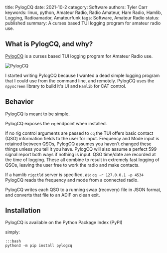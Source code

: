 title: PylogCQ
date: 2021-10-2
category: Software
authors: Tyler Carr
keywords: linux, python, Amateur Radio, Radio Amateur, Ham Radio, Hamlib, Logging, Radioamador, Amateurfunk
tags: Software, Amateur Radio
status: published
summary: A curses based TUI logging program for amateur radio use. 

## What is PylogCQ, and why?
[PylogCQ](https://github.com/tcarwash/pylogcq) is a curses based TUI logging program for Amateur Radio use. 

![PylogCQ]({static}/images/pcq1.png)

I started writing PylogCQ because I wanted a dead simple logging program that I could use from the command line, and remotely. PylogCQ uses the `npyscreen` library to build it's UI and `Hamlib` for CAT control. 

## Behavior

PylogCQ is meant to be simple. 

PylogCQ exposes the `cq` endpoint when installed.

If no rig control arguments are passed to `cq` the TUI offers basic contact (QSO) information fields to the user for input. 
Frequency and Mode input is retained between QSOs, PylogCQ assumes you haven't changed these things unless you tell it you have. PylogCQ will also assume a perfect 599 signal report both ways if nothing is input. QSO time/date are recorded at the time of logging. These all combine to result in extremely fast logging of QSOs, leaving the user free to work the radio and make contacts. 

If a hamlib `rigctld` server is specified, as: `cq -r 127.0.0.1 -p 4534` PylogCQ reads the frequency and mode from a connected radio. 

PylogCQ writes each QSO to a running swap (recovery) file in JSON format, and converts that file to an ADIF on clean exit.

## Installation
PylogCQ is available on the Python Package Index (PyPI)

simply:

    :::bash
    python3 -m pip install pylogcq


